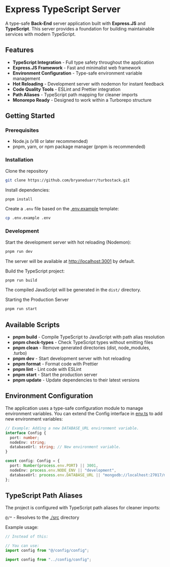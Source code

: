 # Express TypeScript Server

A type-safe **Back-End** server application built with **Express.JS** and **TypeScript**. This server provides a foundation for building maintainable services with modern TypeScript.

## Features

- **TypeScript Integration** - Full type safety throughout the application
- **Express.JS Framework** - Fast and minimalist web framework
- **Environment Configuration** - Type-safe environment variable management
- **Hot Reloading** - Development server with nodemon for instant feedback
- **Code Quality Tools** - ESLint and Prettier integration
- **Path Aliases** - TypeScript path mapping for cleaner imports
- **Monorepo Ready** - Designed to work within a Turborepo structure

## Getting Started

### Prerequisites

- Node.js (v18 or later recommended)
- pnpm, yarn, or npm package manager (pnpm is recommended)

### Installation

Clone the repository

```sh
git clone https://github.com/bryaneduarr/turbostack.git
```

Install dependencies:

```sh
pnpm install
```

Create a `.env` file based on the [.env.example](./.env.example) template:

```sh
cp .env.example .env
```

### Development

Start the development server with hot reloading (Nodemon):

```sh
pnpm run dev
```

The server will be available at [http://localhost:3001](http://localhost:3001) by default.

Build the TypeScript project:

```sh
pnpm run build
```

The compiled JavaScript will be generated in the `dist/` directory.

Starting the Production Server

```sh
pnpm run start
```

## Available Scripts

- **pnpm build** - Compile TypeScript to JavaScript with path alias resolution
- **pnpm check-types** - Check TypeScript types without emitting files
- **pnpm clean** - Remove generated directories (dist, node_modules, .turbo)
- **pnpm dev** - Start development server with hot reloading
- **pnpm format** - Format code with Prettier
- **pnpm lint** - Lint code with ESLint
- **pnpm start** - Start the production server
- **pnpm update** - Update dependencies to their latest versions

## Environment Configuration

The application uses a type-safe configuration module to manage environment variables. You can extend the Config interface in [env.ts](./src/config/env.ts) to add new environment variables:

```typescript
// Example: Adding a new DATABASE_URL environment variable.
interface Config {
  port: number;
  nodeEnv: string;
  databaseUrl: string; // New environment variable.
}

const config: Config = {
  port: Number(process.env.PORT) || 3001,
  nodeEnv: process.env.NODE_ENV || "development",
  databaseUrl: process.env.DATABASE_URL || "mongodb://localhost:27017/mydb", // New environment variable with default value.
};
```

## TypeScript Path Aliases

The project is configured with TypeScript path aliases for cleaner imports:

`@/*` - Resolves to the [./src](./src/) directory

Example usage:

```typescript
// Instead of this:

// You can use:
import config from "@/config/config";

import config from "../config/config";
```
